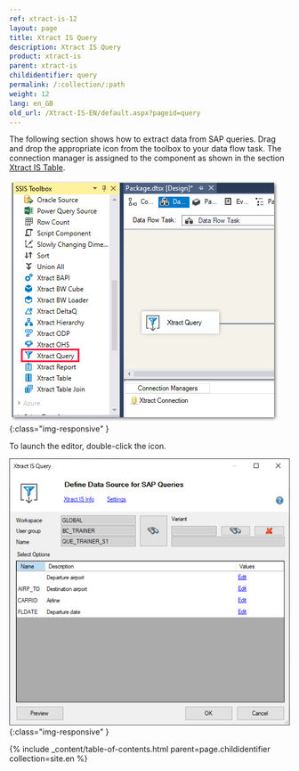 ```yaml
---
ref: xtract-is-12
layout: page
title: Xtract IS Query
description: Xtract IS Query
product: xtract-is
parent: xtract-is
childidentifier: query
permalink: /:collection/:path
weight: 12
lang: en_GB
old_url: /Xtract-IS-EN/default.aspx?pageid=query
---
```


The following section shows how to extract data from SAP queries.
Drag and drop the appropriate icon from the toolbox to your data flow task. The connection manager is assigned to the component as shown in the section [Xtract IS Table](./table).

![Query-01](/img/content/Query-01.png){:class="img-responsive" }

To launch the editor, double-click the icon.

![Query-02](/img/content/Query-02.png){:class="img-responsive" }

{% include _content/table-of-contents.html parent=page.childidentifier collection=site.en %}